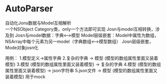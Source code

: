 # AutoParser
自动化Jons数据与Model互相解析 <br>
一个NSObject Category类，only一个方法即可实现
Josn与model互相转换，涉及到
Josn与model数据：字典<-->模型
Model层级嵌套：Model中属性为数组，NSArray中每个元素为另一model（字典数组<-->模型数组）
Josn层级嵌套，Mode对象josn化

用例：
1.模型定义->属性字典
2.复杂的字典 -> 模型 (模型的数组属性里面又装着模型)
3.模型 (模型的数组属性里面又装着模型) -> 复杂的字典
4.模型 (模型的数组属性里面又装着模型) -> json字符串
5.json文件 -> 模型 (模型的数组属性里面又装着模型)  用于mock
